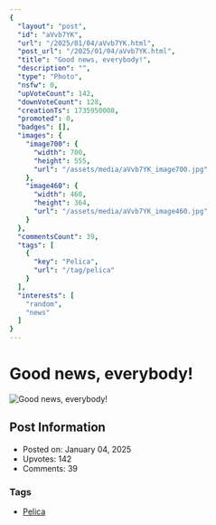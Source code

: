 ```yaml
---
{
  "layout": "post",
  "id": "aVvb7YK",
  "url": "/2025/01/04/aVvb7YK.html",
  "post_url": "/2025/01/04/aVvb7YK.html",
  "title": "Good news, everybody!",
  "description": "",
  "type": "Photo",
  "nsfw": 0,
  "upVoteCount": 142,
  "downVoteCount": 128,
  "creationTs": 1735950008,
  "promoted": 0,
  "badges": [],
  "images": {
    "image700": {
      "width": 700,
      "height": 555,
      "url": "/assets/media/aVvb7YK_image700.jpg"
    },
    "image460": {
      "width": 460,
      "height": 364,
      "url": "/assets/media/aVvb7YK_image460.jpg"
    }
  },
  "commentsCount": 39,
  "tags": [
    {
      "key": "Pelica",
      "url": "/tag/pelica"
    }
  ],
  "interests": [
    "random",
    "news"
  ]
}
---
```


# Good news, everybody!

![Good news, everybody!](/assets/media/aVvb7YK_image700.jpg)

## Post Information

- Posted on: January 04, 2025
- Upvotes: 142
- Comments: 39

### Tags

- [Pelica](/tag/Pelica)
